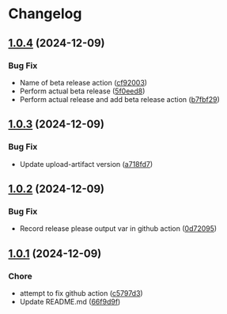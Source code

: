 # Changelog

## [1.0.4](https://github.com/glowbuzzer/gbp/compare/v1.0.3...v1.0.4) (2024-12-09)


### Bug Fix

* Name of beta release action ([cf92003](https://github.com/glowbuzzer/gbp/commit/cf92003803c100e4d6c583b49dba39bb64696d44))
* Perform actual beta release ([5f0eed8](https://github.com/glowbuzzer/gbp/commit/5f0eed8e29b3bb0f0734c0c3d93e0931cea335da))
* Perform actual release and add beta release action ([b7fbf29](https://github.com/glowbuzzer/gbp/commit/b7fbf2915fd79296e0779ae555760d54ab167049))

## [1.0.3](https://github.com/glowbuzzer/gbp/compare/v1.0.2...v1.0.3) (2024-12-09)


### Bug Fix

* Update upload-artifact version ([a718fd7](https://github.com/glowbuzzer/gbp/commit/a718fd7dd36f3ca2052d6c79b17eae845e476a8f))

## [1.0.2](https://github.com/glowbuzzer/gbp/compare/v1.0.1...v1.0.2) (2024-12-09)


### Bug Fix

* Record release please output var in github action ([0d72095](https://github.com/glowbuzzer/gbp/commit/0d720951b6cd1a513f9d8be79b1d37528ef17c00))

## [1.0.1](https://github.com/glowbuzzer/gbp/compare/v1.0.0...v1.0.1) (2024-12-09)


### Chore

* attempt to fix github action ([c5797d3](https://github.com/glowbuzzer/gbp/commit/c5797d3f4842f4e3baf3416e4e3516584a172c7c))
* Update README.md ([66f9d9f](https://github.com/glowbuzzer/gbp/commit/66f9d9f5dcc85be7dc10a9d75648bdd3b7f76b22))
